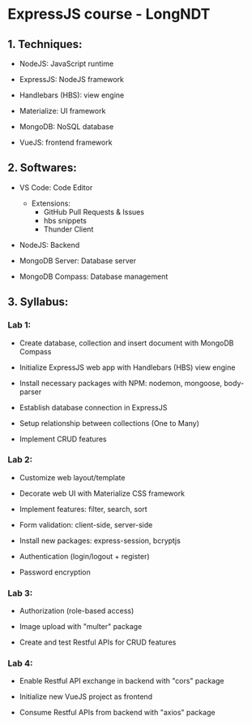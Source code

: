 # ExpressJS course - LongNDT

## 1. Techniques:
- NodeJS: JavaScript runtime

- ExpressJS: NodeJS framework

- Handlebars (HBS): view engine

- Materialize: UI framework

- MongoDB: NoSQL database

- VueJS: frontend framework
## 2. Softwares:
- VS Code: Code Editor

  + Extensions:
    * GitHub Pull Requests & Issues
    * hbs snippets
    * Thunder Client

- NodeJS: Backend

- MongoDB Server: Database server

- MongoDB Compass: Database management
## 3. Syllabus:
### Lab 1: 
-	Create database, collection and insert document with MongoDB Compass

-	Initialize ExpressJS web app with Handlebars (HBS) view engine

-	Install necessary packages with NPM: nodemon, mongoose, body-parser

-	Establish database connection in ExpressJS

-	Setup relationship between collections (One to Many)

-	Implement CRUD features

### Lab 2: 
-	Customize web layout/template

-	Decorate web UI with Materialize CSS framework

-	Implement features: filter, search, sort

-	Form validation: client-side, server-side

-	Install new packages: express-session, bcryptjs

-	Authentication (login/logout + register)

-	Password encryption 

### Lab 3: 
-   Authorization (role-based access)

-   Image upload with "multer" package

-   Create and test Restful APIs for CRUD features

### Lab 4:
-   Enable Restful API exchange in backend with "cors" package  

-   Initialize new VueJS project as frontend 

-	Consume Restful APIs from backend with "axios" package

